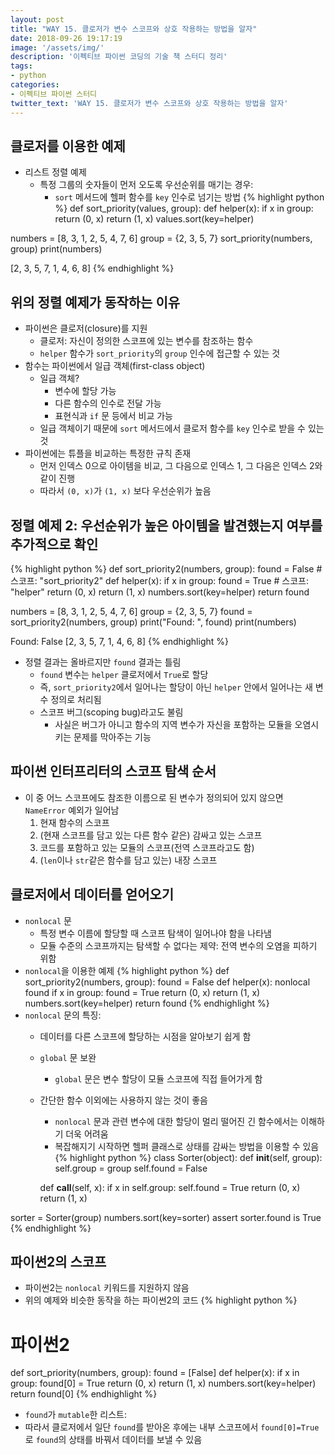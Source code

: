 ```yaml
---
layout: post
title: "WAY 15. 클로저가 변수 스코프와 상호 작용하는 방법을 알자"
date: 2018-09-26 19:17:19
image: '/assets/img/'
description: '이펙티브 파이썬 코딩의 기술 책 스터디 정리'
tags:
- python
categories:
- 이펙티브 파이썬 스터디
twitter_text: 'WAY 15. 클로저가 변수 스코프와 상호 작용하는 방법을 알자'
---
```


## 클로저를 이용한 예제
- 리스트 정렬 예제
  - 특정 그룹의 숫자들이 먼저 오도록 우선순위를 매기는 경우:
    - `sort` 메서드에 헬퍼 함수를 `key` 인수로 넘기는 방법
{% highlight python %}
def sort_priority(values, group):
    def helper(x):
        if x in group:
            return (0, x)
        return (1, x)
    values.sort(key=helper)

numbers = [8, 3, 1, 2, 5, 4, 7, 6]
group = {2, 3, 5, 7}
sort_priority(numbers, group)
print(numbers)

>>>
[2, 3, 5, 7, 1, 4, 6, 8]
{% endhighlight %}

## 위의 정렬 예제가 동작하는 이유
- 파이썬은 클로저(closure)를 지원
  - 클로저: 자신이 정의한 스코프에 있는 변수를 참조하는 함수
  - `helper` 함수가 `sort_priority`의 `group` 인수에 접근할 수 있는 것
- 함수는 파이썬에서 일급 객체(first-class object)
  - 일급 객체?
    - 변수에 할당 가능
    - 다른 함수의 인수로 전달 가능
    - 표현식과 `if` 문 등에서 비교 가능
  - 일급 객체이기 때문에 `sort` 메서드에서 클로저 함수를 `key` 인수로 받을 수 있는 것
- 파이썬에는 튜플을 비교하는 특정한 규칙 존재
  - 먼저 인덱스 0으로 아이템을 비교, 그 다음으로 인덱스 1, 그 다음은 인덱스 2와 같이 진행
  - 따라서 `(0, x)`가 `(1, x)` 보다 우선순위가 높음

## 정렬 예제 2: 우선순위가 높은 아이템을 발견했는지 여부를 추가적으로 확인
{% highlight python %}
def sort_priority2(numbers, group):
    found = False                 # 스코프: "sort_priority2"
    def helper(x):
        if x in group:
            found = True          # 스코프: "helper"
            return (0, x)
        return (1, x)
    numbers.sort(key=helper)
    return found

numbers = [8, 3, 1, 2, 5, 4, 7, 6]
group = {2, 3, 5, 7}
found = sort_priority2(numbers, group)
print("Found: ", found)
print(numbers)

>>>
Found: False
[2, 3, 5, 7, 1, 4, 6, 8]
{% endhighlight %}
- 정렬 결과는 올바르지만 `found` 결과는 틀림
  - `found` 변수는 `helper` 클로저에서 `True`로 할당
  - 즉, `sort_priority2`에서 일어나는 할당이 아닌 `helper` 안에서 일어나는 새 변수 정의로 처리됨
  - 스코프 버그(scoping bug)라고도 불림
    - 사실은 버그가 아니고 함수의 지역 변수가 자신을 포함하는 모듈을 오염시키는 문제를 막아주는 기능

## 파이썬 인터프리터의 스코프 탐색 순서
- 이 중 어느 스코프에도 참조한 이름으로 된 변수가 정의되어 있지 않으면 `NameError` 예외가 일어남
  1. 현재 함수의 스코프
  2. (현재 스코프를 담고 있는 다른 함수 같은) 감싸고 있는 스코프
  3. 코드를 포함하고 있는 모듈의 스코프(전역 스코프라고도 함)
  4. (`len`이나 `str`같은 함수를 담고 있는) 내장 스코프

## 클로저에서 데이터를 얻어오기
- `nonlocal` 문
  - 특정 변수 이름에 할당할 때 스코프 탐색이 일어나야 함을 나타냄
  - 모듈 수준의 스코프까지는 탐색할 수 없다는 제약: 전역 변수의 오염을 피하기 위함
- `nonlocal`을 이용한 예제
{% highlight python %}
def sort_priority2(numbers, group):
    found = False
    def helper(x):
        nonlocal found
        if x in group:
            found = True
            return (0, x)
        return (1, x)
    numbers.sort(key=helper)
    return found
{% endhighlight %}
- `nonlocal` 문의 특징:
  - 데이터를 다른 스코프에 할당하는 시점을 알아보기 쉽게 함
  - `global` 문 보완
    - `global` 문은 변수 할당이 모듈 스코프에 직접 들어가게 함
  - 간단한 함수 이외에는 사용하지 않는 것이 좋음
    - `nonlocal` 문과 관련 변수에 대한 할당이 멀리 떨어진 긴 함수에서는 이해하기 더욱 어려움
    - 복잡해지기 시작하면 헬퍼 클래스로 상태를 감싸는 방법을 이용할 수 있음
{% highlight python %}
class Sorter(object):
    def __init__(self, group):
        self.group = group
        self.found = False
    
    def __call__(self, x):
        if x in self.group:
            self.found = True
            return (0, x)
        return (1, x)

sorter = Sorter(group)
numbers.sort(key=sorter)
assert sorter.found is True
{% endhighlight %}

## 파이썬2의 스코프
- 파이썬2는 `nonlocal` 키워드를 지원하지 않음
- 위의 예제와 비슷한 동작을 하는 파이썬2의 코드
{% highlight python %}
# 파이썬2
def sort_priority(numbers, group):
    found = [False]
    def helper(x):
        if x in group:
            found[0] = True
            return (0, x)
        return (1, x)
    numbers.sort(key=helper)
    return found[0]
{% endhighlight %}
- `found`가 `mutable`한 리스트:
- 따라서 클로저에서 일단 `found`를 받아온 후에는 내부 스코프에서 `found[0]=True`로 `found`의 상태를 바꿔서 데이터를 보낼 수 있음
